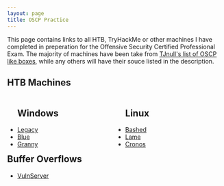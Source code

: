```yaml
---
layout: page
title: OSCP Practice
---
```


<p class="message">
  This page contains links to all HTB, TryHackMe or other machines I have completed in preperation for the Offensive Security Certified Professional Exam.
  The majority of machines have been take from <a href="https://docs.google.com/spreadsheets/d/1dwSMIAPIam0PuRBkCiDI88pU3yzrqqHkDtBngUHNCw8/edit#gid=1839402159">TJnull's list of OSCP like boxes</a>, while any others will have their souce listed in the description. 
</p>

## HTB Machines
<!-- Make this into a two column list divided into windows and linux machines when you have time -->
<div style="float: left; width: 50%;">
<ul>
<h2>Windows</h2>
<li><a href="https://lukej2680.github.io/2020/09/20/legacy/">Legacy</a></li>
<li><a href="https://lukej2680.github.io/2020/10/04/blue/">Blue</a></li>
<li><a href="https://lukej2680.github.io/2020/11/01/granny/">Granny</a></li>
</ul>
</div>

<div style="float: right; width: 50%;">
<ul>
<h2>Linux</h2>
<li><a href="https://lukej2680.github.io/2020/09/27/bashed/">Bashed</a></li>
<li><a href="https://lukej2680.github.io/2020/10/18/lame/">Lame</a></li>
<li><a href="https://lukej2680.github.io/2020/11/08/cronos/">Cronos</a></li>
</ul>
</div>     

<!-- ## TryHackMe -->

## Buffer Overflows
* [VulnServer](https://lukej2680.github.io/2020/10/11/vulnerserver/)
